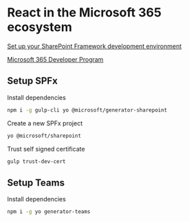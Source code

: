 # React in the Microsoft 365 ecosystem

[Set up your SharePoint Framework development environment](https://learn.microsoft.com/en-us/sharepoint/dev/spfx/set-up-your-development-environment)

[Microsoft 365 Developer Program](https://developer.microsoft.com/en-us/microsoft-365/dev-program)

## Setup SPFx

Install dependencies

```bash
npm i -g gulp-cli yo @microsoft/generator-sharepoint
```

Create a new SPFx project

```bash
yo @microsoft/sharepoint
```

Trust self signed certificate

```bash
gulp trust-dev-cert
```

## Setup Teams

Install dependencies

```bash
npm i -g yo generator-teams
```
